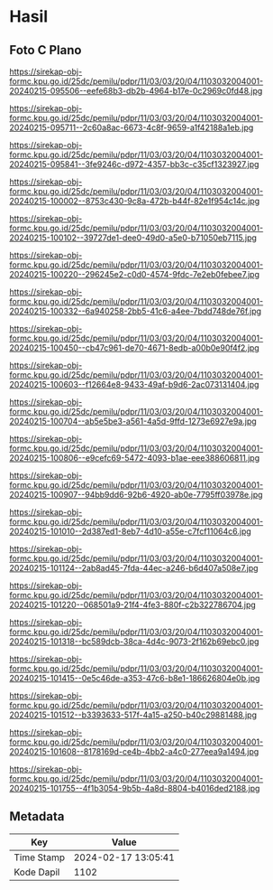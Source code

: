 # Hasil

## Foto C Plano

https://sirekap-obj-formc.kpu.go.id/25dc/pemilu/pdpr/11/03/03/20/04/1103032004001-20240215-095506--eefe68b3-db2b-4964-b17e-0c2969c0fd48.jpg

https://sirekap-obj-formc.kpu.go.id/25dc/pemilu/pdpr/11/03/03/20/04/1103032004001-20240215-095711--2c60a8ac-6673-4c8f-9659-a1f42188a1eb.jpg

https://sirekap-obj-formc.kpu.go.id/25dc/pemilu/pdpr/11/03/03/20/04/1103032004001-20240215-095841--3fe9246c-d972-4357-bb3c-c35cf1323927.jpg

https://sirekap-obj-formc.kpu.go.id/25dc/pemilu/pdpr/11/03/03/20/04/1103032004001-20240215-100002--8753c430-9c8a-472b-b44f-82e1f954c14c.jpg

https://sirekap-obj-formc.kpu.go.id/25dc/pemilu/pdpr/11/03/03/20/04/1103032004001-20240215-100102--39727de1-dee0-49d0-a5e0-b71050eb7115.jpg

https://sirekap-obj-formc.kpu.go.id/25dc/pemilu/pdpr/11/03/03/20/04/1103032004001-20240215-100220--296245e2-c0d0-4574-9fdc-7e2eb0febee7.jpg

https://sirekap-obj-formc.kpu.go.id/25dc/pemilu/pdpr/11/03/03/20/04/1103032004001-20240215-100332--6a940258-2bb5-41c6-a4ee-7bdd748de76f.jpg

https://sirekap-obj-formc.kpu.go.id/25dc/pemilu/pdpr/11/03/03/20/04/1103032004001-20240215-100450--cb47c961-de70-4671-8edb-a00b0e90f4f2.jpg

https://sirekap-obj-formc.kpu.go.id/25dc/pemilu/pdpr/11/03/03/20/04/1103032004001-20240215-100603--f12664e8-9433-49af-b9d6-2ac073131404.jpg

https://sirekap-obj-formc.kpu.go.id/25dc/pemilu/pdpr/11/03/03/20/04/1103032004001-20240215-100704--ab5e5be3-a561-4a5d-9ffd-1273e6927e9a.jpg

https://sirekap-obj-formc.kpu.go.id/25dc/pemilu/pdpr/11/03/03/20/04/1103032004001-20240215-100806--e9cefc69-5472-4093-b1ae-eee388606811.jpg

https://sirekap-obj-formc.kpu.go.id/25dc/pemilu/pdpr/11/03/03/20/04/1103032004001-20240215-100907--94bb9dd6-92b6-4920-ab0e-7795ff03978e.jpg

https://sirekap-obj-formc.kpu.go.id/25dc/pemilu/pdpr/11/03/03/20/04/1103032004001-20240215-101010--2d387ed1-8eb7-4d10-a55e-c7fcf11064c6.jpg

https://sirekap-obj-formc.kpu.go.id/25dc/pemilu/pdpr/11/03/03/20/04/1103032004001-20240215-101124--2ab8ad45-7fda-44ec-a246-b6d407a508e7.jpg

https://sirekap-obj-formc.kpu.go.id/25dc/pemilu/pdpr/11/03/03/20/04/1103032004001-20240215-101220--068501a9-21f4-4fe3-880f-c2b322786704.jpg

https://sirekap-obj-formc.kpu.go.id/25dc/pemilu/pdpr/11/03/03/20/04/1103032004001-20240215-101318--bc589dcb-38ca-4d4c-9073-2f162b69ebc0.jpg

https://sirekap-obj-formc.kpu.go.id/25dc/pemilu/pdpr/11/03/03/20/04/1103032004001-20240215-101415--0e5c46de-a353-47c6-b8e1-186626804e0b.jpg

https://sirekap-obj-formc.kpu.go.id/25dc/pemilu/pdpr/11/03/03/20/04/1103032004001-20240215-101512--b3393633-517f-4a15-a250-b40c29881488.jpg

https://sirekap-obj-formc.kpu.go.id/25dc/pemilu/pdpr/11/03/03/20/04/1103032004001-20240215-101608--8178169d-ce4b-4bb2-a4c0-277eea9a1494.jpg

https://sirekap-obj-formc.kpu.go.id/25dc/pemilu/pdpr/11/03/03/20/04/1103032004001-20240215-101755--4f1b3054-9b5b-4a8d-8804-b4016ded2188.jpg


## Metadata

| Key        | Value               |
| ---------- | ------------------- |
| Time Stamp | 2024-02-17 13:05:41 |
| Kode Dapil | 1102                |



